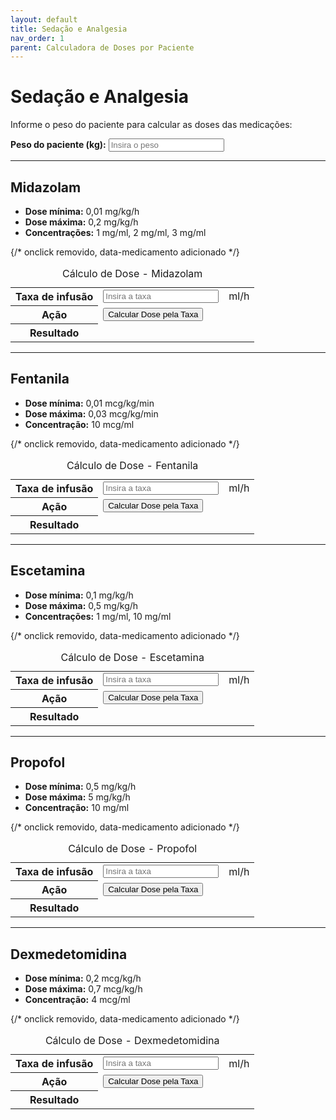 ```yaml
---
layout: default 
title: Sedação e Analgesia
nav_order: 1
parent: Calculadora de Doses por Paciente
---
```


# Sedação e Analgesia

Informe o peso do paciente para calcular as doses das medicações:

<div class="form-group">
  <label for="pesoPaciente"><strong>Peso do paciente (kg):</strong></label>
  <input type="number" id="pesoPaciente" placeholder="Insira o peso" min="0" step="any">
</div>

---

## Midazolam

- **Dose mínima:** 0,01 mg/kg/h
- **Dose máxima:** 0,2 mg/kg/h
- **Concentrações:** 1 mg/ml, 2 mg/ml, 3 mg/ml

<table class="calculadora" aria-describedby="tbl-midazolam-desc">
  <caption id="tbl-midazolam-desc">Cálculo de Dose - Midazolam</caption>
  <tbody>
    <tr>
      <th scope="row"><label for="taxaMidazolam">Taxa de infusão</label></th>
      <td data-label="Valor"><input type="number" id="taxaMidazolam" class="input-editavel" placeholder="Insira a taxa" min="0" step="any"></td>
      <td data-label="Unidade">ml/h</td>
    </tr>
    <tr>
      <th scope="row">Ação</th>
      <td data-label="Calcular" colspan="2"><button class="btn-calcular" data-medicamento="midazolam">Calcular Dose pela Taxa</button></td> {/* onclick removido, data-medicamento adicionado */}
    </tr>
    <tr>
      <th scope="row">Resultado</th>
      <td data-label="Dose Calculada" colspan="2" class="resultado" id="resultadoMidazolam" aria-live="polite"></td>
    </tr>
  </tbody>
</table>

---

## Fentanila

- **Dose mínima:** 0,01 mcg/kg/min
- **Dose máxima:** 0,03 mcg/kg/min
- **Concentração:** 10 mcg/ml

<table class="calculadora" aria-describedby="tbl-fentanila-desc">
  <caption id="tbl-fentanila-desc">Cálculo de Dose - Fentanila</caption>
  <tbody>
    <tr>
      <th scope="row"><label for="taxaFentanila">Taxa de infusão</label></th>
      <td data-label="Valor"><input type="number" id="taxaFentanila" class="input-editavel" placeholder="Insira a taxa" min="0" step="any"></td>
      <td data-label="Unidade">ml/h</td>
    </tr>
    <tr>
      <th scope="row">Ação</th>
      <td data-label="Calcular" colspan="2"><button class="btn-calcular" data-medicamento="fentanila">Calcular Dose pela Taxa</button></td> {/* onclick removido, data-medicamento adicionado */}
    </tr>
    <tr>
      <th scope="row">Resultado</th>
      <td data-label="Dose Calculada" colspan="2" class="resultado" id="resultadoFentanila" aria-live="polite"></td>
    </tr>
  </tbody>
</table>

---

## Escetamina

- **Dose mínima:** 0,1 mg/kg/h
- **Dose máxima:** 0,5 mg/kg/h
- **Concentrações:** 1 mg/ml, 10 mg/ml

<table class="calculadora" aria-describedby="tbl-escetamina-desc">
  <caption id="tbl-escetamina-desc">Cálculo de Dose - Escetamina</caption>
  <tbody>
    <tr>
      <th scope="row"><label for="taxaEscetamina">Taxa de infusão</label></th>
      <td data-label="Valor"><input type="number" id="taxaEscetamina" class="input-editavel" placeholder="Insira a taxa" min="0" step="any"></td>
      <td data-label="Unidade">ml/h</td>
    </tr>
    <tr>
      <th scope="row">Ação</th>
      <td data-label="Calcular" colspan="2"><button class="btn-calcular" data-medicamento="escetamina">Calcular Dose pela Taxa</button></td> {/* onclick removido, data-medicamento adicionado */}
    </tr>
    <tr>
      <th scope="row">Resultado</th>
      <td data-label="Dose Calculada" colspan="2" class="resultado" id="resultadoEscetamina" aria-live="polite"></td>
    </tr>
  </tbody>
</table>

---

## Propofol

- **Dose mínima:** 0,5 mg/kg/h
- **Dose máxima:** 5 mg/kg/h
- **Concentração:** 10 mg/ml

<table class="calculadora" aria-describedby="tbl-propofol-desc">
  <caption id="tbl-propofol-desc">Cálculo de Dose - Propofol</caption>
  <tbody>
    <tr>
      <th scope="row"><label for="taxaPropofol">Taxa de infusão</label></th>
      <td data-label="Valor"><input type="number" id="taxaPropofol" class="input-editavel" placeholder="Insira a taxa" min="0" step="any"></td>
      <td data-label="Unidade">ml/h</td>
    </tr>
    <tr>
      <th scope="row">Ação</th>
      <td data-label="Calcular" colspan="2"><button class="btn-calcular" data-medicamento="propofol">Calcular Dose pela Taxa</button></td> {/* onclick removido, data-medicamento adicionado */}
    </tr>
    <tr>
      <th scope="row">Resultado</th>
      <td data-label="Dose Calculada" colspan="2" class="resultado" id="resultadoPropofol" aria-live="polite"></td>
    </tr>
  </tbody>
</table>

---

## Dexmedetomidina

- **Dose mínima:** 0,2 mcg/kg/h
- **Dose máxima:** 0,7 mcg/kg/h
- **Concentração:** 4 mcg/ml

<table class="calculadora" aria-describedby="tbl-dexmedetomidina-desc">
  <caption id="tbl-dexmedetomidina-desc">Cálculo de Dose - Dexmedetomidina</caption>
  <tbody>
    <tr>
      <th scope="row"><label for="taxaDexmedetomidina">Taxa de infusão</label></th>
      <td data-label="Valor"><input type="number" id="taxaDexmedetomidina" class="input-editavel" placeholder="Insira a taxa" min="0" step="any"></td>
      <td data-label="Unidade">ml/h</td>
    </tr>
    <tr>
      <th scope="row">Ação</th>
      <td data-label="Calcular" colspan="2"><button class="btn-calcular" data-medicamento="dexmedetomidina">Calcular Dose pela Taxa</button></td> {/* onclick removido, data-medicamento adicionado */}
    </tr>
    <tr>
      <th scope="row">Resultado</th>
      <td data-label="Dose Calculada" colspan="2" class="resultado" id="resultadoDexmedetomidina" aria-live="polite"></td>
    </tr>
  </tbody>
</table>

<script src="{{ 'assets/js/calculadora_dose_paciente/sedoanalgesia.js' | relative_url }}" defer></script>
